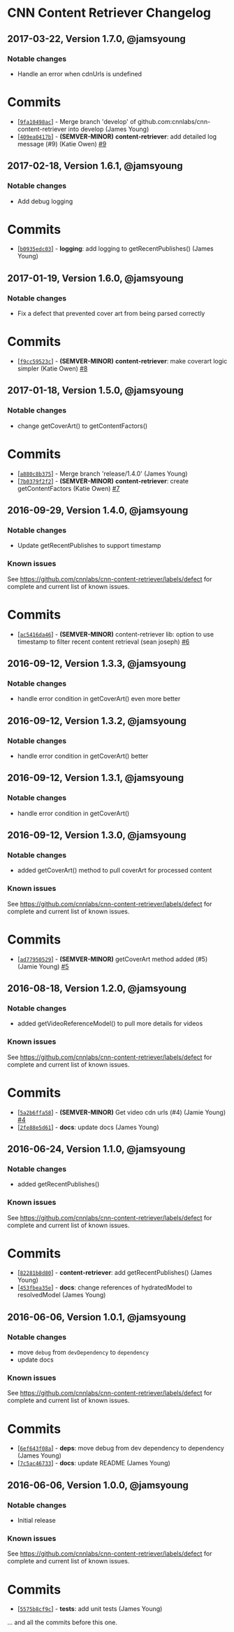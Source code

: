# CNN Content Retriever Changelog



## 2017-03-22, Version 1.7.0, @jamsyoung
### Notable changes
- Handle an error when cdnUrls is undefined

# Commits

* [[`9fa10498ac`](https://github.com/cnnlabs/cnn-content-retriever/commit/9fa10498ac)] - Merge branch 'develop' of github.com:cnnlabs/cnn-content-retriever into develop (James Young)
* [[`409ea0417b`](https://github.com/cnnlabs/cnn-content-retriever/commit/409ea0417b)] - **(SEMVER-MINOR)** **content-retriever**: add detailed log message (#9) (Katie Owen) [#9](https://github.com/cnnlabs/cnn-content-retriever/pull/9)




## 2017-02-18, Version 1.6.1, @jamsyoung
### Notable changes
- Add debug logging

# Commits
* [[`b0935edc03`](https://github.com/cnnlabs/cnn-content-retriever/commit/b0935edc03)] - **logging**: add logging to getRecentPublishes() (James Young)




## 2017-01-19, Version 1.6.0, @jamsyoung
### Notable changes
- Fix a defect that prevented cover art from being parsed correctly

# Commits
* [[`f9cc59523c`](https://github.com/cnnlabs/cnn-content-retriever/commit/f9cc59523c)] - **(SEMVER-MINOR)** **content-retriever**: make coverart logic simpler (Katie Owen) [#8](https://github.com/cnnlabs/cnn-content-retriever/pull/8)




## 2017-01-18, Version 1.5.0, @jamsyoung
### Notable changes
- change getCoverArt() to getContentFactors()


# Commits
* [[`a880c8b375`](https://github.com/cnnlabs/cnn-content-retriever/commit/a880c8b375)] - Merge branch 'release/1.4.0' (James Young)
* [[`7b0379f2f2`](https://github.com/cnnlabs/cnn-content-retriever/commit/7b0379f2f2)] - **(SEMVER-MINOR)** **content-retriever**: create getContentFactors (Katie Owen) [#7](https://github.com/cnnlabs/cnn-content-retriever/pull/7)





## 2016-09-29, Version 1.4.0, @jamsyoung

### Notable changes

- Update getRecentPublishes to support timestamp


### Known issues

See https://github.com/cnnlabs/cnn-content-retriever/labels/defect for complete and
current list of known issues.


# Commits

* [[`ac5416da46`](https://github.com/cnnlabs/cnn-content-retriever/commit/ac5416da46)] - **(SEMVER-MINOR)** content-retriever lib: option to use timestamp to filter recent content retrieval (sean joseph) [#6](https://github.com/cnnlabs/cnn-content-retriever/pull/6)




## 2016-09-12, Version 1.3.3, @jamsyoung

### Notable changes

- handle error condition in getCoverArt() even more better




## 2016-09-12, Version 1.3.2, @jamsyoung

### Notable changes

- handle error condition in getCoverArt() better


## 2016-09-12, Version 1.3.1, @jamsyoung

### Notable changes

- handle error condition in getCoverArt()




## 2016-09-12, Version 1.3.0, @jamsyoung

### Notable changes

- added getCoverArt() method to pull coverArt for processed content


### Known issues

See https://github.com/cnnlabs/cnn-content-retriever/labels/defect for complete and
current list of known issues.


# Commits

* [[`ad77950529`](https://github.com/cnnlabs/cnn-content-retriever/commit/ad77950529)] - **(SEMVER-MINOR)** getCoverArt method added (#5) (Jamie Young) [#5](https://github.com/cnnlabs/cnn-content-retriever/pull/5)




## 2016-08-18, Version 1.2.0, @jamsyoung

### Notable changes

- added getVideoReferenceModel() to pull more details for videos


### Known issues

See https://github.com/cnnlabs/cnn-content-retriever/labels/defect for complete and
current list of known issues.


# Commits

* [[`5a2b6ffa58`](https://github.com/cnnlabs/cnn-content-retriever/commit/5a2b6ffa58)] - **(SEMVER-MINOR)** Get video cdn urls (#4) (Jamie Young) [#4](https://github.com/cnnlabs/cnn-content-retriever/pull/4)
* [[`2fe88e5d61`](https://github.com/cnnlabs/cnn-content-retriever/commit/2fe88e5d61)] - **docs**: update docs (James Young)




## 2016-06-24, Version 1.1.0, @jamsyoung

### Notable changes

- added getRecentPublishes()


### Known issues

See https://github.com/cnnlabs/cnn-content-retriever/labels/defect for complete and
current list of known issues.


# Commits

* [[`82281b8d80`](https://github.com/cnnlabs/cnn-content-retriever/commit/82281b8d80)] - **content-retriever**: add getRecentPublishes() (James Young)
* [[`453fbea35e`](https://github.com/cnnlabs/cnn-content-retriever/commit/453fbea35e)] - **docs**: change references of hydratedModel to resolvedModel (James Young)




## 2016-06-06, Version 1.0.1, @jamsyoung

### Notable changes

- move `debug` from `devDependency` to `dependency`
- update docs


### Known issues

See https://github.com/cnnlabs/cnn-content-retriever/labels/defect for complete and
current list of known issues.


# Commits

* [[`6ef643f08a`](https://github.com/cnnlabs/cnn-content-retriever/commit/6ef643f08a)] - **deps**: move debug from dev dependency to dependency (James Young)
* [[`7c5ac46733`](https://github.com/cnnlabs/cnn-content-retriever/commit/7c5ac46733)] - **docs**: update README (James Young)




## 2016-06-06, Version 1.0.0, @jamsyoung

### Notable changes

- Initial release


### Known issues

See https://github.com/cnnlabs/cnn-content-retriever/labels/defect for complete and
current list of known issues.


# Commits

* [[`5575b8cf9c`](https://github.com/cnnlabs/cnn-content-retriever/commit/5575b8cf9c)] - **tests**: add unit tests (James Young)

... and all the commits before this one.

